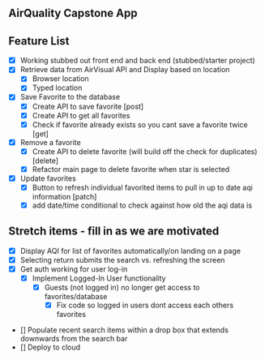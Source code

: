 ## AirQuality Capstone App

## Feature List
* [X] Working stubbed out front end and back end (stubbed/starter project)
* [X] Retrieve data from AirVisual API and Display based on location
    * [X] Browser location
    * [X] Typed location 
* [X] Save Favorite to the database
    * [X] Create API to save favorite [post]
    * [X] Create API to get all favorites
    * [X] Check if favorite already exists so you cant save a favorite twice [get]
* [X] Remove a favorite
    * [X] Create API to delete favorite (will build off the check for duplicates) [delete]
    * [X] Refactor main page to delete favorite when star is selected
* [X] Update favorites
    * [X] Button to refresh individual favorited items to pull in up to date aqi information [patch]
    * [X] add date/time conditional to check against how old the aqi data is

## Stretch items - fill in as we are motivated
* [X] Display AQI for list of favorites automatically/on landing on a page
* [X] Selecting return submits the search vs. refreshing the screen
* [X] Get auth working for user log-in
    * [X] Implement Logged-In User functionality
        * [X] Guests (not logged in) no longer get access to favorites/database
            * [X] Fix code so logged in users dont access each others favorites
* [] Populate recent search items within a drop box that extends downwards from the search bar
* [] Deploy to cloud